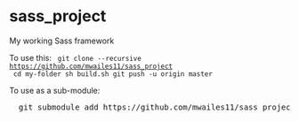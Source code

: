 # sass_project
My working Sass framework

To use this:
<code>
git clone --recursive https://github.com/mwailes11/sass_project <folder-name>
cd my-folder
sh build.sh
git push -u origin master
</code>

To use as a sub-module:
<pre>
  git submodule add https://github.com/mwailes11/sass_project <folder-name>
</pre>
